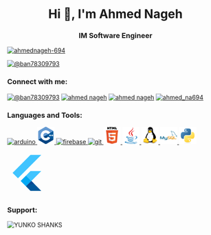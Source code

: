 <h1 align="center">Hi 👋, I'm Ahmed Nageh</h1>
<h3 align="center">IM Software Engineer </h3>
<a href="https://www.flaticon.com/free-icons/white-hat" title="white hat icons"</a>
<p align="left"> <img src="https://komarev.com/ghpvc/?username=ahmednageh-694&label=Profile%20views&color=0e75b6&style=flat" alt="ahmednageh-694" /> </p>

<p align="left"> <a href="https://twitter.com/@ban78309793" target="blank"><img src="https://img.shields.io/twitter/follow/@ban78309793?logo=twitter&style=for-the-badge" alt="@ban78309793" /></a> </p>

<h3 align="left">Connect with me:</h3>
<p align="left">
<a href="https://twitter.com/@ban78309793" target="blank"><img align="center" src="https://raw.githubusercontent.com/rahuldkjain/github-profile-readme-generator/master/src/images/icons/Social/twitter.svg" alt="@ban78309793" height="30" width="40" /></a>
<a href="https://linkedin.com/in/ahmed nageh" target="blank"><img align="center" src="https://raw.githubusercontent.com/rahuldkjain/github-profile-readme-generator/master/src/images/icons/Social/linked-in-alt.svg" alt="ahmed nageh" height="30" width="40" /></a>
<a href="https://fb.com/ahmed nageh" target="blank"><img align="center" src="https://raw.githubusercontent.com/rahuldkjain/github-profile-readme-generator/master/src/images/icons/Social/facebook.svg" alt="ahmed nageh" height="30" width="40" /></a>
<a href="https://instagram.com/ahmed_na694" target="blank"><img align="center" src="https://raw.githubusercontent.com/rahuldkjain/github-profile-readme-generator/master/src/images/icons/Social/instagram.svg" alt="ahmed_na694" height="30" width="40" /></a>
</p>

<h3 align="left">Languages and Tools:</h3>
<p align="left"> <a href="https://www.arduino.cc/" target="_blank" rel="noreferrer"> <img src="https://cdn.worldvectorlogo.com/logos/arduino-1.svg" alt="arduino" width="40" height="40"/> </a> <a href="https://www.w3schools.com/cpp/" target="_blank" rel="noreferrer"> <img src="https://raw.githubusercontent.com/devicons/devicon/master/icons/cplusplus/cplusplus-original.svg" alt="cplusplus" width="40" height="40"/> </a> <a href="https://firebase.google.com/" target="_blank" rel="noreferrer"> <img src="https://www.vectorlogo.zone/logos/firebase/firebase-icon.svg" alt="firebase" width="40" height="40"/> </a> <a href="https://git-scm.com/" target="_blank" rel="noreferrer"> <img src="https://www.vectorlogo.zone/logos/git-scm/git-scm-icon.svg" alt="git" width="40" height="40"/> </a> <a href="https://www.w3.org/html/" target="_blank" rel="noreferrer"> <img src="https://raw.githubusercontent.com/devicons/devicon/master/icons/html5/html5-original-wordmark.svg" alt="html5" width="40" height="40"/> </a> <a href="https://www.java.com" target="_blank" rel="noreferrer"> <img src="https://raw.githubusercontent.com/devicons/devicon/master/icons/java/java-original.svg" alt="java" width="40" height="40"/> </a> <a href="https://www.linux.org/" target="_blank" rel="noreferrer"> <img src="https://raw.githubusercontent.com/devicons/devicon/master/icons/linux/linux-original.svg" alt="linux" width="40" height="40"/> </a> <a href="https://www.mysql.com/" target="_blank" rel="noreferrer"> <img src="https://raw.githubusercontent.com/devicons/devicon/master/icons/mysql/mysql-original-wordmark.svg" alt="mysql" width="40" height="40"/> </a> <a href="https://www.python.org" target="_blank" rel="noreferrer"> <img src="https://raw.githubusercontent.com/devicons/devicon/master/icons/python/python-original.svg" alt="python" width="40" height="40"/> </a> </p>
<svg xmlns="http://www.w3.org/2000/svg" x="0px" y="0px" width="100" height="100" viewBox="0 0 48 48">
<polygon fill="#40c4ff" points="26,4 6,24 12,30 38,4"></polygon><polygon fill="#40c4ff" points="38,22 27,33 21,27 26,22"></polygon><rect width="8.485" height="8.485" x="16.757" y="28.757" fill="#03a9f4" transform="rotate(-45.001 21 33)"></rect><polygon fill="#01579b" points="38,44 26,44 21,39 27,33"></polygon><polygon fill="#084994" points="21,39 30,36 27,33"></polygon>
</svg>

<h3 align="left">Support:</h3>
<p><a href="https://www.buymeacoffee.com/YUNKO SHANKS"> <img align="left" src="https://cdn.buymeacoffee.com/buttons/v2/default-yellow.png" height="50" width="210" alt="YUNKO SHANKS" /></a></p><br><br>

